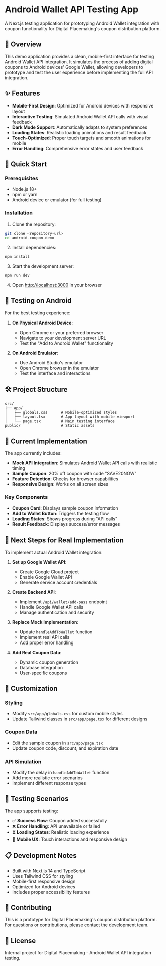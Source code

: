 # Android Wallet API Testing App

A Next.js testing application for prototyping Android Wallet integration with coupon functionality for Digital Placemaking's coupon distribution platform.

## 🎯 Overview

This demo application provides a clean, mobile-first interface for testing Android Wallet API integration. It simulates the process of adding digital coupons to Android devices' Google Wallet, allowing developers to prototype and test the user experience before implementing the full API integration.

## ✨ Features

- **Mobile-First Design**: Optimized for Android devices with responsive layout
- **Interactive Testing**: Simulated Android Wallet API calls with visual feedback
- **Dark Mode Support**: Automatically adapts to system preferences
- **Loading States**: Realistic loading animations and result feedback
- **Touch-Optimized**: Proper touch targets and smooth animations for mobile
- **Error Handling**: Comprehensive error states and user feedback

## 🚀 Quick Start

### Prerequisites

- Node.js 18+
- npm or yarn
- Android device or emulator (for full testing)

### Installation

1. Clone the repository:

```bash
git clone <repository-url>
cd android-coupon-demo
```

2. Install dependencies:

```bash
npm install
```

3. Start the development server:

```bash
npm run dev
```

4. Open [http://localhost:3000](http://localhost:3000) in your browser

## 📱 Testing on Android

For the best testing experience:

1. **On Physical Android Device**:

   - Open Chrome or your preferred browser
   - Navigate to your development server URL
   - Test the "Add to Android Wallet" functionality

2. **On Android Emulator**:
   - Use Android Studio's emulator
   - Open Chrome browser in the emulator
   - Test the interface and interactions

## 🛠️ Project Structure

```
src/
├── app/
│   ├── globals.css      # Mobile-optimized styles
│   ├── layout.tsx       # App layout with mobile viewport
│   └── page.tsx         # Main testing interface
public/                  # Static assets
```

## 🔧 Current Implementation

The app currently includes:

- **Mock API Integration**: Simulates Android Wallet API calls with realistic timing
- **Sample Coupon**: 20% off coupon with code "SAVE20NOW"
- **Feature Detection**: Checks for browser capabilities
- **Responsive Design**: Works on all screen sizes

### Key Components

- **Coupon Card**: Displays sample coupon information
- **Add to Wallet Button**: Triggers the testing flow
- **Loading States**: Shows progress during "API calls"
- **Result Feedback**: Displays success/error messages

## 🔮 Next Steps for Real Implementation

To implement actual Android Wallet integration:

1. **Set up Google Wallet API**:

   - Create Google Cloud project
   - Enable Google Wallet API
   - Generate service account credentials

2. **Create Backend API**:

   - Implement `/api/wallet/add-pass` endpoint
   - Handle Google Wallet API calls
   - Manage authentication and security

3. **Replace Mock Implementation**:

   - Update `handleAddToWallet` function
   - Implement real API calls
   - Add proper error handling

4. **Add Real Coupon Data**:
   - Dynamic coupon generation
   - Database integration
   - User-specific coupons

## 🎨 Customization

### Styling

- Modify `src/app/globals.css` for custom mobile styles
- Update Tailwind classes in `src/app/page.tsx` for different designs

### Coupon Data

- Edit the sample coupon in `src/app/page.tsx`
- Update coupon code, discount, and expiration date

### API Simulation

- Modify the delay in `handleAddToWallet` function
- Add more realistic error scenarios
- Implement different response types

## 🧪 Testing Scenarios

The app supports testing:

- ✅ **Success Flow**: Coupon added successfully
- ❌ **Error Handling**: API unavailable or failed
- ⏳ **Loading States**: Realistic loading experience
- 📱 **Mobile UX**: Touch interactions and responsive design

## 📋 Development Notes

- Built with Next.js 14 and TypeScript
- Uses Tailwind CSS for styling
- Mobile-first responsive design
- Optimized for Android devices
- Includes proper accessibility features

## 🤝 Contributing

This is a prototype for Digital Placemaking's coupon distribution platform. For questions or contributions, please contact the development team.

## 📄 License

Internal project for Digital Placemaking - Android Wallet API integration testing.
